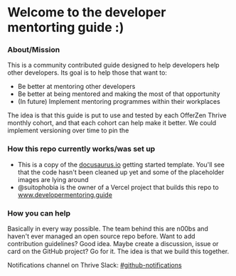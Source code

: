 # Welcome to the developer mentorting guide :)

### About/Mission
This is a community contributed guide designed to help developers help other developers. Its goal is to help those that want to:

- Be better at mentoring other developers
- Be better at being mentored and making the most of that opportunity
- (In future) Implement mentoring programmes within their workplaces

The idea is that this guide is put to use and tested by each OfferZen Thrive monthly cohort, and that each cohort can help make it better. We could implement versioning over time to pin the 

### How this repo currently works/was set up
- This is a copy of the [docusaurus.io](https://www.docusaurus.io) getting started template. You'll see that the code hasn't been cleaned up yet and some of the placeholder images are lying around
- @suitophobia is the owner of a Vercel project that builds this repo to www.developermentoring.guide

### How you can help
Basically in every way possible. The team behind this are n00bs and haven't ever managed an open source repo before. Want to add contribution guidelines? Good idea. Maybe create a discussion, issue or card on the GitHub project? Go for it. The idea is that we build this together.

Notifications channel on Thrive Slack: [#github-notifications](https://offerzenthrive.slack.com/archives/C03CA8X72LU)
